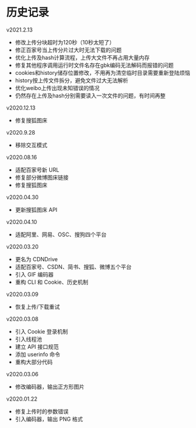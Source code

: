 # 历史记录
v2021.2.13

+   修改上传分块超时为120秒（10秒太短了）
+   修正百家号当上传分片过大时无法下载的问题
+   优化上传及hash计算流程，上传大文件不再占用大量内存
+   修复其他程序调用运行时文件名存在gbk编码无法解码而报错的问题
+   cookies和history储存位置修改，不用再为清空临时目录需要重新登陆烦恼
+   history按上传文件拆分，避免文件过大无法解析
+   优化weibo上传出现未知错误的情况
+   仍然存在上传及hash分别需要读入一次文件的问题，有时间再整

v2020.12.13

+   修复搜狐图床

v2020.9.28

+   移除交互模式

v2020.08.16

+   适配百家号新 URL
+   修复部分微博图床链接
+   修复搜狐图床

v2020.04.30

+   更新搜狐图床 API

v2020.04.10

+   适配阿里、网易、OSC、搜狗四个平台

v2020.03.20

+   更名为 CDNDrive
+   适配百家号、CSDN、简书、搜狐、微博五个平台
+   引入 GIF 编码器
+   重构 CLI 和 Cookie、历史机制

v2020.03.09

+   恢复上传/下载重试

v2020.03.08

+   引入 Cookie 登录机制
+   引入线程池
+   建立 API 接口规范
+   添加 userinfo 命令
+   重构大部分代码

v2020.03.06

+   修改编码器，输出正方形图片

v2020.01.22

+   修复上传时的参数错误
+   引入编码器，输出 PNG 格式